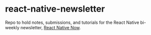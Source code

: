 # react-native-newsletter

Repo to hold notes, submissions, and tutorials for the React Native bi-weekly newsletter, [React Native Now](https://reactnativenow.com).
